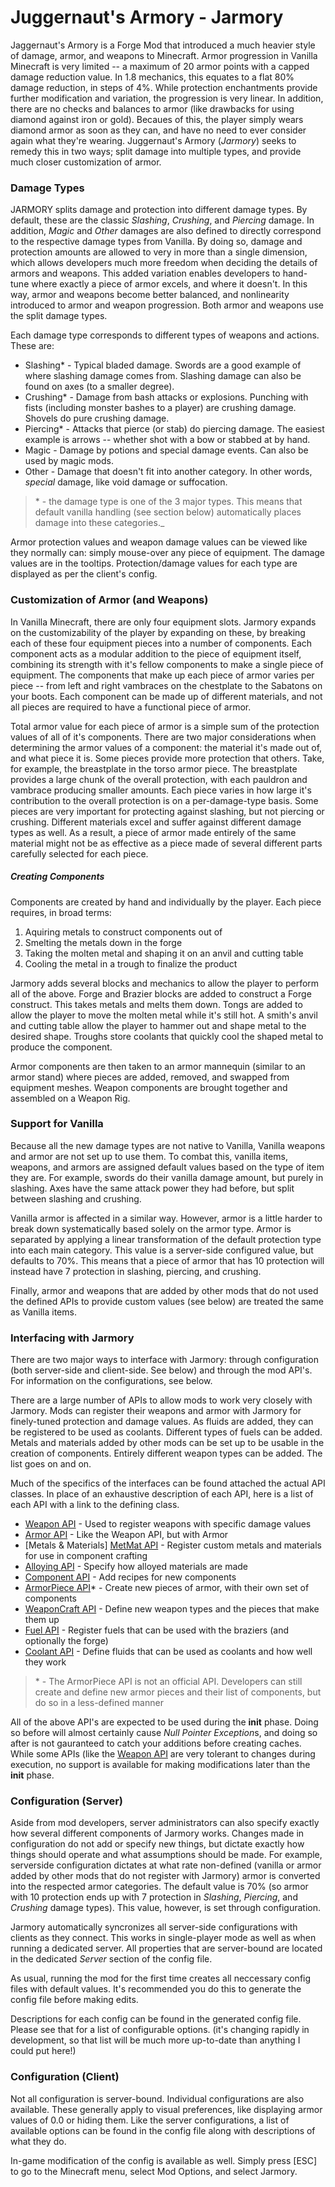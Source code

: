 # Juggernaut's Armory - Jarmory

Jaggernaut's Armory is a Forge Mod that introduced a much heavier style of damage, armor, and weapons to Minecraft. Armor progression in Vanilla Minecraft is very limited -- a maximum of 20 armor points with a capped damage reduction value. In 1.8 mechanics, this equates to a flat 80% damage reduction, in steps of 4%. While protection enchantments provide further modification and variation, the progression is very linear. In addition, there are no checks and balances to armor (like drawbacks for using diamond against iron or gold). Becaues of this, the player simply wears diamond armor as soon as they can, and have no need to ever consider again what they're wearing. Juggernaut's Armory (_Jarmory_) seeks to remedy this in two ways; split damage into multiple types, and provide much closer customization of armor. 
### Damage Types
JARMORY splits damage and protection into different damage types. By default, these are the classic _Slashing_, _Crushing_, and _Piercing_ damage. In addition, _Magic_ and _Other_ damages are also defined to directly correspond to the respective damage types from Vanilla. By doing so, damage and protection amounts are allowed to very in more than a single dimension, which allows developers much more freedom when deciding the details of armors and weapons. This added variation enables developers to hand-tune where exactly a piece of armor excels, and where it doesn't. In this way, armor and weapons become better balanced, and nonlinearity introduced to armor and weapon progression. Both armor and weapons use the split damage types.

Each damage type corresponds to different types of weapons and actions. These are:

 * Slashing* - Typical bladed damage. Swords are a good example of where slashing damage comes from. Slashing damage can also be found on axes (to a smaller degree).
 * Crushing* - Damage from bash attacks or explosions. Punching with fists (including monster bashes to a player) are crushing damage. Shovels do pure crushing damage.
 * Piercing* - Attacks that pierce (or stab) do piercing damage. The easiest example is arrows -- whether shot with a bow or stabbed at by hand.
 * Magic - Damage by potions and special damage events. Can also be used by magic mods.
 * Other - Damage that doesn't fit into another category. In other words, _special_ damage, like void damage or suffocation.
  
 > \* - the damage type is one of the 3 major types. This means that default vanilla handling (see section below) automatically places damage into these categories._

Armor protection values and weapon damage values can be viewed like they normally can: simply mouse-over any piece of equipment. The damage values are in the tooltips. Protection/damage values for each type are displayed as per the client's config.

### Customization of Armor (and Weapons)
In Vanilla Minecraft, there are only four equipment slots. Jarmory expands on the customizability of the player by expanding on these, by breaking each of these four equipment pieces into a number of components. Each component acts as a modular addition to the piece of equipment itself, combining its strength with it's fellow components to make a single piece of equipment. The components that make up each piece of armor varies per piece -- from left and right vambraces on the chestplate to the Sabatons on your boots. Each component can be made up of different materials, and not all pieces are required to have a functional piece of armor. 

Total armor value for each piece of armor is a simple sum of the protection values of all of it's components. There are two major considerations when determining the armor values of a component: the material it's made out of, and what piece it is. Some pieces provide more protection that others. Take, for example, the breastplate in the torso armor piece. The breastplate provides a large chunk of the overall protection, with each pauldron and vambrace producing smaller amounts. Each piece varies in how large it's contribution to the overall protection is on a per-damage-type basis. Some pieces are very important for protecting against slashing, but not piercing or crushing. Different materials excel and suffer against different damage types as well. As a result, a piece of armor made entirely of the same material might not be as effective as a piece made of several different parts carefully selected for each piece.

##### Creating Components
Components are created by hand and individually by the player. Each piece requires, in broad terms:
1. Aquiring metals to construct components out of
2. Smelting the metals down in the forge
3. Taking the molten metal and shaping it on an anvil and cutting table
4. Cooling the metal in a trough to finalize the product

Jarmory adds several blocks and mechanics to allow the player to perform all of the above. Forge and Brazier blocks are added to construct a Forge construct. This takes metals and melts them down. Tongs are added to allow the player to move the molten metal while it's still hot. A smith's anvil and cutting table allow the player to hammer out and shape metal to the desired shape. Troughs store coolants that quickly cool the shaped metal to produce the component.

Armor components are then taken to an armor mannequin (similar to an armor stand) where pieces are added, removed, and swapped from equipment meshes. Weapon components are brought together and assembled on a Weapon Rig. 

### Support for Vanilla
Because all the new damage types are not native to Vanilla, Vanilla weapons and armor are not set up to use them. To combat this, vanilla items, weapons, and armors are assigned default values based on the type of item they are. For example, swords do their vanilla damage amount, but purely in slashing. Axes have the same attack power they had before, but split between slashing and crushing.

Vanilla armor is affected in a similar way. However, armor is a little harder to break down systematically based solely on the armor type. Armor is separated by applying a linear transformation of the default protection type into each main category. This value is a server-side configured value, but defaults to 70%. This means that a piece of armor that has 10 protection will instead have 7 protection in slashing, piercing, and crushing.

Finally, armor and weapons that are added by other mods that do not used the defined APIs to provide custom values (see below) are treated the same as Vanilla items.

### Interfacing with Jarmory
There are two major ways to interface with Jarmory: through configuration (both server-side and client-side. See below) and through the mod API's. For information on the configurations, see below.

There are a large number of APIs to allow mods to work very closely with Jarmory. Mods can register their weapons and armor with Jarmory for finely-tuned protection and damage values. As fluids are added, they can be registered to be used as coolants. Different types of fuels can be added. Metals and materials added by other mods can be set up to be usable in the creation of components. Entirely different weapon types can be added. The list goes on and on.

Much of the specifics of the interfaces can be found attached the actual API classes. In place of an exhaustive description of each API, here is a list of each API with a link to the defining class.
* [Weapon API] - Used to register weapons with specific damage values
* [Armor API] - Like the Weapon API, but with Armor
* [Metals & Materials] [MetMat API] - Register custom metals and materials for use in component crafting
* [Alloying API] - Specify how alloyed materials are made
* [Component API] - Add recipes for new components
* [ArmorPiece API]* - Create new pieces of armor, with their own set of components
* [WeaponCraft API] - Define new weapon types and the pieces that make them up
* [Fuel API] - Register fuels that can be used with the braziers (and optionally the forge)
* [Coolant API] - Define fluids that can be used as coolants and how well they work

> \* - The ArmorPiece API is not an official API. Developers can still create and define new armor pieces and their list of components, but do so in a less-defined manner

All of the above API's are expected to be used during the **init** phase. Doing so before will almost certainly cause *Null Pointer Exception*s, and doing so after is not gauranteed to catch your additions before creating caches. While some APIs (like the [Weapon API] are very tolerant to changes during execution, no support is available for making modifications later than the **init** phase.

### Configuration (Server)
Aside from mod developers, server administrators can also specify exactly how several different components of Jarmory works. Changes made in configuration do not add or specify new things, but dictate exactly how things should operate and what assumptions should be made. For example, serverside configuration dictates at what rate non-defined (vanilla or armor added by other mods that do not register with Jarmory) armor is converted into the respected armor categories. The default value is 70% (so armor with 10 protection ends up with 7 protection in _Slashing_, _Piercing_, and _Crushing_ damage types). This value, however, is set through configuration.

Jarmory automatically syncronizes all server-side configurations with clients as they connect. This works in single-player mode as well as when running a dedicated server. All properties that are server-bound are located in the dedicated _Server_ section of the config file.

As usual, running the mod for the first time creates all neccessary config files with default values. It's recommended you do this to generate the config file before making edits.

Descriptions for each config can be found in the generated config file. Please see that for a list of configurable options. (it's changing rapidly in development, so that list will be much more up-to-date than anything I could put here!)

### Configuration (Client)
Not all configuration is server-bound. Individual configurations are also available. These generally apply to visual preferences, like displaying armor values of 0.0 or hiding them. Like the server configurations, a list of available options can be found in the config file along with descriptions of what they do.

In-game modification of the config is available as well. Simply press [ESC] to go to the Minecraft menu, select Mod Options, and select Jarmory.

[Weapon Api]: <https://github.com/Dove-Bren/SkylanderArmory/blob/master/src/main/java/com/SkyIsland/Armory/api/WeaponManager.java> "Jarmory/WeaponManager.java"
[Armor API]: <https://github.com/Dove-Bren/SkylanderArmory/blob/master/src/main/java/com/SkyIsland/Armory/api/ArmorManager.java> "Jarmory/ArmorManager.java"
[MetMat API]: <https://github.com/Dove-Bren/SkylanderArmory/blob/master/src/main/java/com/SkyIsland/Armory/api/ForgeManager.java> "Jarmory/ForgeManager.java"
[Alloying API]: <https://github.com/Dove-Bren/SkylanderArmory/blob/master/src/main/java/com/SkyIsland/Armory/api/ForgeManager.java> "Jarmory/ForgeManager.java"
[Component API]: <https://github.com/Dove-Bren/SkylanderArmory/blob/master/src/main/java/com/SkyIsland/Armory/api/ForgeManager.java> "Jarmory/ForgeManager.java"
[ArmorPiece API]: <https://github.com/Dove-Bren/SkylanderArmory/blob/master/src/main/java/com/SkyIsland/Armory/api/ArmorpieceAPI.java> "Jarmory/ArmorpieceAPI.java"
[WeaponCraft API]: <https://github.com/Dove-Bren/SkylanderArmory/blob/master/src/main/java/com/SkyIsland/Armory/api/WeaponCraftingManager.java> "Jarmory/WeaponCraftingManager.java"
[Fuel API]: <https://github.com/Dove-Bren/SkylanderArmory/blob/master/src/main/java/com/SkyIsland/Armory/api/ForgeManager.java> "Jarmory/ForgeManager.java"
[Coolant API]: <https://github.com/Dove-Bren/SkylanderArmory/blob/master/src/main/java/com/SkyIsland/Armory/api/ForgeManager.java> "Jarmory/ForgeManager.java"